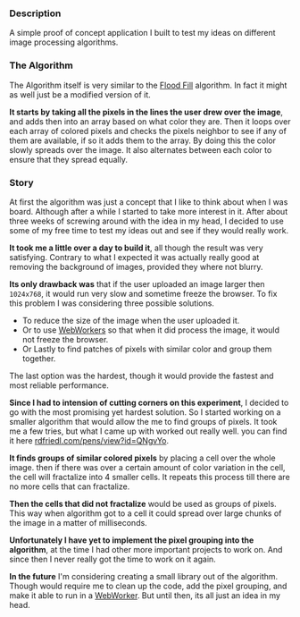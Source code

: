 ### Description
A simple proof of concept application I built to test my ideas on different image processing algorithms.

### The Algorithm
The Algorithm itself is very similar to the [Flood Fill](https://en.wikipedia.org/wiki/Flood_fill) algorithm.
In fact it might as well just be a modified version of it.

**It starts by taking all the pixels in the lines the user drew over the image**, and adds then into an array based on what color they are.
Then it loops over each array of colored pixels and checks the pixels neighbor to see if any of them are available, if so it adds them to the array.
By doing this the color slowly spreads over the image.
It also alternates between each color to ensure that they spread equally.

### Story
At first the algorithm was just a concept that I like to think about when I was board. Although after a while I started to take more interest in it.
After about three weeks of screwing around with the idea in my head, I decided to use some of my free time to test my ideas out and see if they would really work.

**It took me a little over a day to build it**, all though the result was very satisfying.
Contrary to what I expected it was actually really good at removing the background of images, provided they where not blurry.

**Its only drawback was** that if the user uploaded an image larger then `1024x768`, it would run very slow and sometime freeze the browser.
To fix this problem I was considering three possible solutions.
 - To reduce the size of the image when the user uploaded it.
 - Or to use [WebWorkers](https://developer.mozilla.org/en-US/docs/Web/API/Web_Workers_API/Using_web_workers) so that when it did process the image, it would not freeze the browser.
 - Or Lastly to find patches of pixels with similar color and group them together.

The last option was the hardest, though it would provide the fastest and most reliable performance.

**Since I had to intension of cutting corners on this experiment**, I decided to go with the most promising yet hardest solution.
So I started working on a smaller algorithm that would allow the me to find groups of pixels.
It took me a few tries, but what I came up with worked out really well. you can find it here [rdfriedl.com/pens/view?id=QNgvYo](http://www.rdfriedl.com/pens/view?id=QNgvYo).

**It finds groups of similar colored pixels** by placing a cell over the whole image.
then if there was over a certain amount of color variation in the cell, the cell will fractalize into 4 smaller cells.
It repeats this process till there are no more cells that can fractalize.

**Then the cells that did not fractalize** would be used as groups of pixels.
This way when algorithm got to a cell it could spread over large chunks of the image in a matter of milliseconds.

**Unfortunately I have yet to implement the pixel grouping into the algorithm**, at the time I had other more important projects to work on.
And since then I never really got the time to work on it again.

**In the future** I'm considering creating a small library out of the algorithm.
Though would require me to clean up the code, add the pixel grouping, and make it able to run in a [WebWorker](https://developer.mozilla.org/en-US/docs/Web/API/Web_Workers_API/Using_web_workers).
But until then, its all just an idea in my head.
